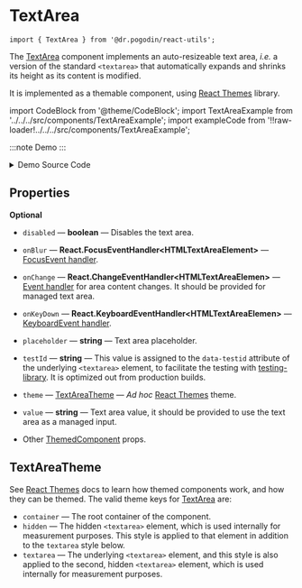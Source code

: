 # TextArea
```tsx
import { TextArea } from '@dr.pogodin/react-utils';
```
The [TextArea] component implements an auto-resizeable text area,
_i.e._ a version of the standard `<textarea>` that automatically expands
and shrinks its height as its content is modified.

It is implemented as a themable component, using [React Themes] library.

import CodeBlock from '@theme/CodeBlock';
import TextAreaExample from '../../../src/components/TextAreaExample';
import exampleCode from '!!raw-loader!../../../src/components/TextAreaExample';

:::note Demo
<TextAreaExample />
:::
<details>
<summary>Demo Source Code</summary>

<CodeBlock className="language-tsx">{exampleCode}</CodeBlock>
</details>

## Properties

**Optional**

- `disabled` &mdash; **boolean** &mdash; Disables the text area.

- `onBlur` &mdash; **React.FocusEventHandler&lt;HTMLTextAreaElement&gt;**
  &mdash; [FocusEvent handler](https://react.dev/reference/react-dom/components/common#focusevent-handler).

- `onChange` &mdash; **React.ChangeEventHandler&lt;HTMLTextAreaElemen&gt;** &mdash;
  [Event handler](https://react.dev/reference/react-dom/components/common#event-handler)
  for area content changes. It should be provided for managed text area.
- `onKeyDown` &mdash; **React.KeyboardEventHandler&lt;HTMLTextAreaElemen&gt;**
  &mdash; [KeyboardEvent handler](https://react.dev/reference/react-dom/components/common#keyboardevent-handler).
- `placeholder` &mdash; **string** &mdash; Text area placeholder.

- `testId` &mdash; **string** &mdash; This value is assigned to
  the `data-testid` attribute of the underlying `<textarea>` element,
  to facilitate the testing with [testing-library]. It is optimized out from
  production builds.

- `theme` &mdash; [TextAreaTheme] &mdash; _Ad hoc_ [React Themes] theme.
- `value` &mdash; **string** &mdash; Text area value, it should be
  provided to use the text area as a managed input.
- Other [ThemedComponent] props.

## TextAreaTheme
[TextAreaTheme]: #textareatheme
See [React Themes] docs to learn how themed components work, and how they can be
themed. The valid theme keys for [TextArea] are:
- `container` &mdash; The root container of the component.
- `hidden` &mdash; The hidden `<textarea>` element, which is used internally
  for measurement purposes. This style is applied to that element in addition
  to the `textarea` style below.
- `textarea` &mdash; The underlying `<textarea>` element, and this style is also
  applied to the second, hidden `<textarea>` element, which is used internally
  for measurement purposes.

[React Themes]: https://dr.pogodin.studio/docs/react-themes
[testing-library]: https://testing-library.com
[TextArea]: /docs/api/components/textarea
[ThemedComponent]: https://dr.pogodin.studio/docs/react-themes/docs/api/components#themedcomponent
